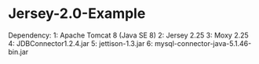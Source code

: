 # Jersey-2.0-Example
Dependency:
1: Apache Tomcat 8 (Java SE 8)
2: Jersey 2.25
3: Moxy 2.25
4: JDBConnector1.2.4.jar
5: jettison-1.3.jar
6: mysql-connector-java-5.1.46-bin.jar
